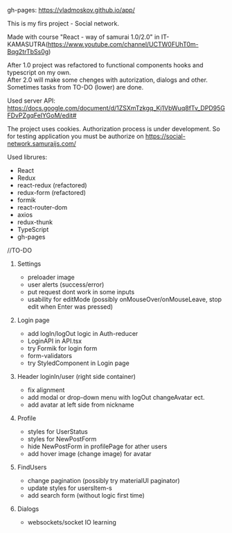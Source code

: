 gh-pages: https://vladmoskov.github.io/app/

This is my firs project - Social network.

Made with course "React - way of samurai 1.0/2.0" in IT-KAMASUTRA(https://www.youtube.com/channel/UCTW0FUhT0m-Bqg2trTbSs0g)

After 1.0 project was refactored to functional components hooks and typescript on my own.  
After 2.0 will make some chenges with autorization, dialogs and other. Sometimes tasks from TO-DO (lower) are done. 

Used server API: https://docs.google.com/document/d/1ZSXmTzkgq_Kj1VbWuq8fTv_DPD95GFDvPZgqFeIYGoM/edit# 

The project uses cookies. 
Authorization process is under development. 
So for testing application you must be authorize on https://social-network.samuraijs.com/


Used librures: 
  - React
  - Redux
  - react-redux (refactored)
  - redux-form (refactored)
  - formik
  - react-router-dom
  - axios
  - redux-thunk
  - TypeScript
  - gh-pages


//TO-DO
1. Settings 
    - preloader image
    - user alerts (success/error)
    - put request dont work in some inputs
    - usability for editMode (possibly onMouseOver/onMouseLeave, stop edit when Enter was pressed)

2. Login page
    - add logIn/logOut logic in Auth-reducer
    - LoginAPI in API.tsx
    - try Formik for login form
    - form-validators
    - try StyledComponent in Login page

3. Header loginIn/user (right side container)
    - fix alignment
    - add modal or drop-down menu with logOut changeAvatar ect.
    - add avatar at left side from nickname

4. Profile
    - styles for UserStatus
    - styles for NewPostForm
    - hide NewPostForm in profilePage for ather users
    - add hover image (change image) for avatar

5. FindUsers
    - change pagination (possibly try materialUI paginator)
    - update styles for usersItem-s
    - add search form (without logic first time)

6. Dialogs
    - websockets/socket IO learning
